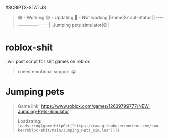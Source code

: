 #SCRIPTS-STATUS
>:green_circle: - Working
>:yellow_circle: - Updating
>:red_circle: - Not working
|Game|Script-Status|
|-------------------|
|Jumping pets simulator|:yellow_circle:|

# roblox-shit
i will post script for shit games on roblox
> i need emotional support :sob:
# Jumping pets
> Game link: https://www.roblox.com/games/12639799777/NEW-Jumping-Pets-Simulator
> 
> Loadstring: ```loadstring(game:HttpGet("https://raw.githubusercontent.com/smo-ke/roblox-shit/main/Jumping_Pets_sim.lua"))()```

